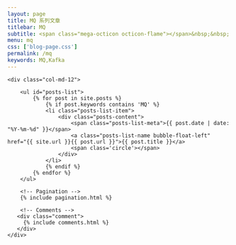 ```yaml
---
layout: page
title: MQ 系列文章
titlebar: MQ
subtitle: <span class="mega-octicon octicon-flame"></span>&nbsp;&nbsp; MQ 系列教程
menu: mq
css: ['blog-page.css']
permalink: /mq
keywords: MQ,Kafka
---
```


<div class="row">

    <div class="col-md-12">

        <ul id="posts-list">
            {% for post in site.posts %}
                {% if post.keywords contains 'MQ' %}
                <li class="posts-list-item">
                    <div class="posts-content">
                        <span class="posts-list-meta">{{ post.date | date: "%Y-%m-%d" }}</span>
                        <a class="posts-list-name bubble-float-left" href="{{ site.url }}{{ post.url }}">{{ post.title }}</a>
                        <span class='circle'></span>
                    </div>
                </li>
                {% endif %}
            {% endfor %}
        </ul>

        <!-- Pagination -->
        {% include pagination.html %}

        <!-- Comments -->
       <div class="comment">
         {% include comments.html %}
       </div>
    </div>

</div>
<script>
    $(document).ready(function(){

        // Enable bootstrap tooltip
        $("body").tooltip({ selector: '[data-toggle=tooltip]' });

    });
</script>
